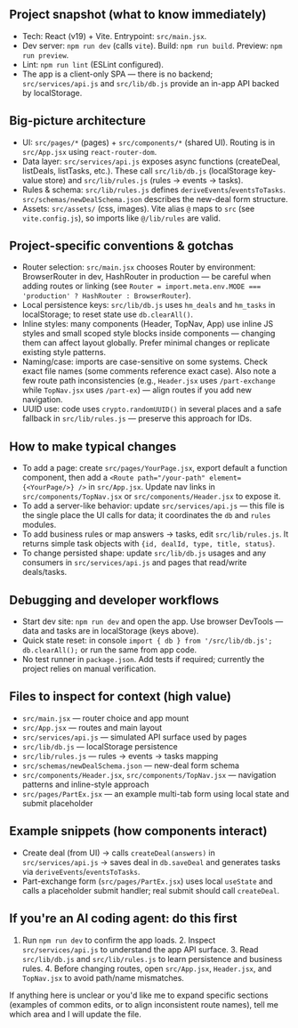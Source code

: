 ## Project snapshot (what to know immediately)

- Tech: React (v19) + Vite. Entrypoint: `src/main.jsx`.
- Dev server: `npm run dev` (calls `vite`). Build: `npm run build`. Preview: `npm run preview`.
- Lint: `npm run lint` (ESLint configured).
- The app is a client-only SPA — there is no backend; `src/services/api.js` and `src/lib/db.js` provide an in-app API backed by localStorage.

## Big-picture architecture

- UI: `src/pages/*` (pages) + `src/components/*` (shared UI). Routing is in `src/App.jsx` using `react-router-dom`.
- Data layer: `src/services/api.js` exposes async functions (createDeal, listDeals, listTasks, etc.). These call `src/lib/db.js` (localStorage key-value store) and `src/lib/rules.js` (rules → events → tasks).
- Rules & schema: `src/lib/rules.js` defines `deriveEvents`/`eventsToTasks`. `src/schemas/newDealSchema.json` describes the new-deal form structure.
- Assets: `src/assets/` (css, images). Vite alias `@` maps to `src` (see `vite.config.js`), so imports like `@/lib/rules` are valid.

## Project-specific conventions & gotchas

- Router selection: `src/main.jsx` chooses Router by environment: BrowserRouter in dev, HashRouter in production — be careful when adding routes or linking (see `Router = import.meta.env.MODE === 'production' ? HashRouter : BrowserRouter`).
- Local persistence keys: `src/lib/db.js` uses `hm_deals` and `hm_tasks` in localStorage; to reset state use `db.clearAll()`.
- Inline styles: many components (Header, TopNav, App) use inline JS styles and small scoped style blocks inside components — changing them can affect layout globally. Prefer minimal changes or replicate existing style patterns.
- Naming/case: imports are case-sensitive on some systems. Check exact file names (some comments reference exact case). Also note a few route path inconsistencies (e.g., `Header.jsx` uses `/part-exchange` while `TopNav.jsx` uses `/part-ex`) — align routes if you add new navigation.
- UUID use: code uses `crypto.randomUUID()` in several places and a safe fallback in `src/lib/rules.js` — preserve this approach for IDs.

## How to make typical changes

- To add a page: create `src/pages/YourPage.jsx`, export default a function component, then add a `<Route path="/your-path" element={<YourPage/>} />` in `src/App.jsx`. Update nav links in `src/components/TopNav.jsx` or `src/components/Header.jsx` to expose it.
- To add a server-like behavior: update `src/services/api.js` — this file is the single place the UI calls for data; it coordinates the `db` and `rules` modules.
- To add business rules or map answers → tasks, edit `src/lib/rules.js`. It returns simple task objects with `{id, dealId, type, title, status}`.
- To change persisted shape: update `src/lib/db.js` usages and any consumers in `src/services/api.js` and pages that read/write deals/tasks.

## Debugging and developer workflows

- Start dev site: `npm run dev` and open the app. Use browser DevTools — data and tasks are in localStorage (keys above).
- Quick state reset: in console `import { db } from '/src/lib/db.js'; db.clearAll();` or run the same from app code.
- No test runner in `package.json`. Add tests if required; currently the project relies on manual verification.

## Files to inspect for context (high value)

- `src/main.jsx` — router choice and app mount
- `src/App.jsx` — routes and main layout
- `src/services/api.js` — simulated API surface used by pages
- `src/lib/db.js` — localStorage persistence
- `src/lib/rules.js` — rules → events → tasks mapping
- `src/schemas/newDealSchema.json` — new-deal form schema
- `src/components/Header.jsx`, `src/components/TopNav.jsx` — navigation patterns and inline-style approach
- `src/pages/PartEx.jsx` — an example multi-tab form using local state and submit placeholder

## Example snippets (how components interact)

- Create deal (from UI) → calls `createDeal(answers)` in `src/services/api.js` → saves deal in `db.saveDeal` and generates tasks via `deriveEvents`/`eventsToTasks`.
- Part-exchange form (`src/pages/PartEx.jsx`) uses local `useState` and calls a placeholder submit handler; real submit should call `createDeal`.

## If you're an AI coding agent: do this first

1. Run `npm run dev` to confirm the app loads. 2. Inspect `src/services/api.js` to understand the app API surface. 3. Read `src/lib/db.js` and `src/lib/rules.js` to learn persistence and business rules. 4. Before changing routes, open `src/App.jsx`, `Header.jsx`, and `TopNav.jsx` to avoid path/name mismatches.

If anything here is unclear or you'd like me to expand specific sections (examples of common edits, or to align inconsistent route names), tell me which area and I will update the file.
